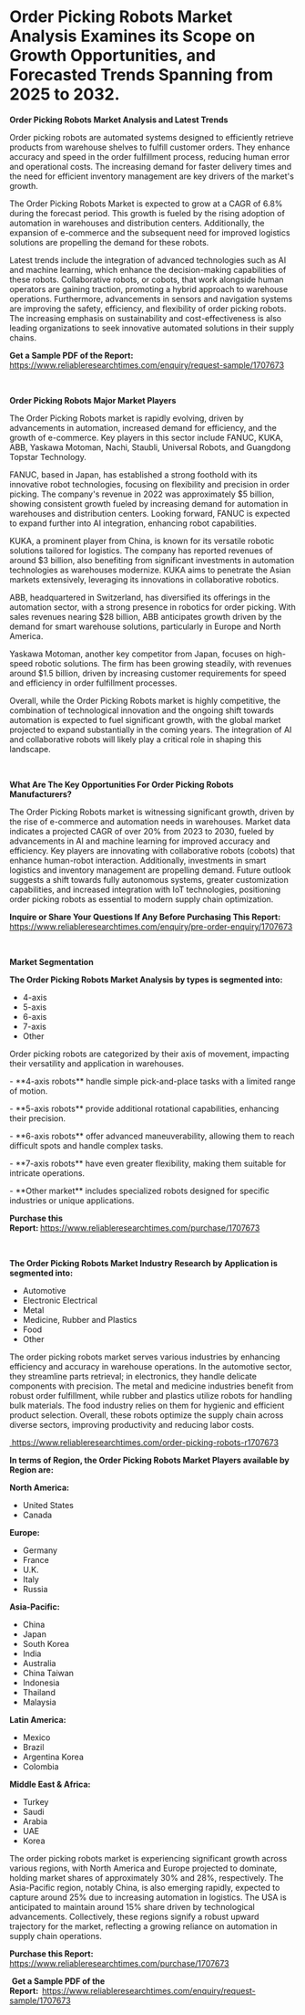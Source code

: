 <p><h1>Order Picking Robots Market Analysis Examines its Scope on Growth Opportunities, and Forecasted Trends Spanning from 2025 to 2032.</h1></p><p><strong>Order Picking Robots Market Analysis and Latest Trends</strong></p>
<p><p>Order picking robots are automated systems designed to efficiently retrieve products from warehouse shelves to fulfill customer orders. They enhance accuracy and speed in the order fulfillment process, reducing human error and operational costs. The increasing demand for faster delivery times and the need for efficient inventory management are key drivers of the market's growth.</p><p>The Order Picking Robots Market is expected to grow at a CAGR of 6.8% during the forecast period. This growth is fueled by the rising adoption of automation in warehouses and distribution centers. Additionally, the expansion of e-commerce and the subsequent need for improved logistics solutions are propelling the demand for these robots. </p><p>Latest trends include the integration of advanced technologies such as AI and machine learning, which enhance the decision-making capabilities of these robots. Collaborative robots, or cobots, that work alongside human operators are gaining traction, promoting a hybrid approach to warehouse operations. Furthermore, advancements in sensors and navigation systems are improving the safety, efficiency, and flexibility of order picking robots. The increasing emphasis on sustainability and cost-effectiveness is also leading organizations to seek innovative automated solutions in their supply chains.</p></p>
<p><strong>Get a Sample PDF of the Report:&nbsp;</strong> <a href="https://www.reliableresearchtimes.com/enquiry/request-sample/1707673?utm_campaign=2811&utm_medium=2&utm_source=Github&utm_content=ia&utm_term=16042025&utm_id=order-picking-robots">https://www.reliableresearchtimes.com/enquiry/request-sample/1707673</a></p>
<p>&nbsp;</p>
<p><strong>Order Picking Robots Major Market Players</strong></p>
<p><p>The Order Picking Robots market is rapidly evolving, driven by advancements in automation, increased demand for efficiency, and the growth of e-commerce. Key players in this sector include FANUC, KUKA, ABB, Yaskawa Motoman, Nachi, Staubli, Universal Robots, and Guangdong Topstar Technology.</p><p>FANUC, based in Japan, has established a strong foothold with its innovative robot technologies, focusing on flexibility and precision in order picking. The company's revenue in 2022 was approximately $5 billion, showing consistent growth fueled by increasing demand for automation in warehouses and distribution centers. Looking forward, FANUC is expected to expand further into AI integration, enhancing robot capabilities.</p><p>KUKA, a prominent player from China, is known for its versatile robotic solutions tailored for logistics. The company has reported revenues of around $3 billion, also benefiting from significant investments in automation technologies as warehouses modernize. KUKA aims to penetrate the Asian markets extensively, leveraging its innovations in collaborative robotics.</p><p>ABB, headquartered in Switzerland, has diversified its offerings in the automation sector, with a strong presence in robotics for order picking. With sales revenues nearing $28 billion, ABB anticipates growth driven by the demand for smart warehouse solutions, particularly in Europe and North America.</p><p>Yaskawa Motoman, another key competitor from Japan, focuses on high-speed robotic solutions. The firm has been growing steadily, with revenues around $1.5 billion, driven by increasing customer requirements for speed and efficiency in order fulfillment processes.</p><p>Overall, while the Order Picking Robots market is highly competitive, the combination of technological innovation and the ongoing shift towards automation is expected to fuel significant growth, with the global market projected to expand substantially in the coming years. The integration of AI and collaborative robots will likely play a critical role in shaping this landscape.</p></p>
<p>&nbsp;</p>
<p><strong>What Are The Key Opportunities For Order Picking Robots Manufacturers?</strong></p>
<p><p>The Order Picking Robots market is witnessing significant growth, driven by the rise of e-commerce and automation needs in warehouses. Market data indicates a projected CAGR of over 20% from 2023 to 2030, fueled by advancements in AI and machine learning for improved accuracy and efficiency. Key players are innovating with collaborative robots (cobots) that enhance human-robot interaction. Additionally, investments in smart logistics and inventory management are propelling demand. Future outlook suggests a shift towards fully autonomous systems, greater customization capabilities, and increased integration with IoT technologies, positioning order picking robots as essential to modern supply chain optimization.</p></p>
<p><strong>Inquire or Share Your Questions If Any Before Purchasing This Report:</strong> <a href="https://www.reliableresearchtimes.com/enquiry/pre-order-enquiry/1707673?utm_campaign=2811&utm_medium=2&utm_source=Github&utm_content=ia&utm_term=16042025&utm_id=order-picking-robots">https://www.reliableresearchtimes.com/enquiry/pre-order-enquiry/1707673</a></p>
<p>&nbsp;</p>
<p><strong>Market Segmentation</strong></p>
<p><strong>The Order Picking Robots Market Analysis by types is segmented into:</strong></p>
<p><ul><li>4-axis</li><li>5-axis</li><li>6-axis</li><li>7-axis</li><li>Other</li></ul></p>
<p><p>Order picking robots are categorized by their axis of movement, impacting their versatility and application in warehouses. </p><p>- **4-axis robots** handle simple pick-and-place tasks with a limited range of motion.  </p><p>- **5-axis robots** provide additional rotational capabilities, enhancing their precision.  </p><p>- **6-axis robots** offer advanced maneuverability, allowing them to reach difficult spots and handle complex tasks.  </p><p>- **7-axis robots** have even greater flexibility, making them suitable for intricate operations.  </p><p>- **Other market** includes specialized robots designed for specific industries or unique applications.</p></p>
<p><strong>Purchase this Report:&nbsp;</strong><a href="https://www.reliableresearchtimes.com/purchase/1707673?utm_campaign=2811&utm_medium=2&utm_source=Github&utm_content=ia&utm_term=16042025&utm_id=order-picking-robots">https://www.reliableresearchtimes.com/purchase/1707673</a></p>
<p>&nbsp;</p>
<p><strong>The Order Picking Robots Market Industry Research by Application is segmented into:</strong></p>
<p><ul><li>Automotive</li><li>Electronic Electrical</li><li>Metal</li><li>Medicine, Rubber and Plastics</li><li>Food</li><li>Other</li></ul></p>
<p><p>The order picking robots market serves various industries by enhancing efficiency and accuracy in warehouse operations. In the automotive sector, they streamline parts retrieval; in electronics, they handle delicate components with precision. The metal and medicine industries benefit from robust order fulfillment, while rubber and plastics utilize robots for handling bulk materials. The food industry relies on them for hygienic and efficient product selection. Overall, these robots optimize the supply chain across diverse sectors, improving productivity and reducing labor costs.</p></p>
<p><a href="https://www.reliableresearchtimes.com/order-picking-robots-r1707673?utm_campaign=2811&utm_medium=2&utm_source=Github&utm_content=ia&utm_term=16042025&utm_id=order-picking-robots">&nbsp;https://www.reliableresearchtimes.com/order-picking-robots-r1707673</a></p>
<p><strong>In terms of Region, the Order Picking Robots Market Players available by Region are:</strong></p>
<p>
    <p> <strong> North America: </strong>
        <ul>
            <li>United States</li>
            <li>Canada</li>
        </ul>
        </p> 
    <p> <strong> Europe: </strong>
        <ul>
            <li>Germany</li>
            <li>France</li>
            <li>U.K.</li>
            <li>Italy</li>
            <li>Russia</li>
        </ul>
        </p> 
    <p> <strong> Asia-Pacific: </strong>
        <ul>
            <li>China</li>
            <li>Japan</li>
            <li>South Korea</li>
            <li>India</li>
            <li>Australia</li>
            <li>China Taiwan</li>
            <li>Indonesia</li>
            <li>Thailand</li>
            <li>Malaysia</li>
        </ul>
        </p> 
    <p> <strong> Latin America: </strong>
        <ul>
            <li>Mexico</li>
            <li>Brazil</li>
            <li>Argentina Korea</li>
            <li>Colombia</li>
        </ul>
        </p> 
    <p> <strong> Middle East & Africa: </strong>
        <ul>
            <li>Turkey</li>
            <li>Saudi</li>
            <li>Arabia</li>
            <li>UAE</li>
            <li>Korea</li>
        </ul>
    </p>
    </p>
<p><p>The order picking robots market is experiencing significant growth across various regions, with North America and Europe projected to dominate, holding market shares of approximately 30% and 28%, respectively. The Asia-Pacific region, notably China, is also emerging rapidly, expected to capture around 25% due to increasing automation in logistics. The USA is anticipated to maintain around 15% share driven by technological advancements. Collectively, these regions signify a robust upward trajectory for the market, reflecting a growing reliance on automation in supply chain operations.</p></p>
<p><strong>Purchase this Report: </strong><a href="https://www.reliableresearchtimes.com/purchase/1707673?utm_campaign=2811&utm_medium=2&utm_source=Github&utm_content=ia&utm_term=16042025&utm_id=order-picking-robots">https://www.reliableresearchtimes.com/purchase/1707673</a></p>
<p>&nbsp;<strong>Get a Sample PDF of the Report:&nbsp;&nbsp;</strong><a href="https://www.reliableresearchtimes.com/enquiry/request-sample/1707673?utm_campaign=2811&utm_medium=2&utm_source=Github&utm_content=ia&utm_term=16042025&utm_id=order-picking-robots">https://www.reliableresearchtimes.com/enquiry/request-sample/1707673</a></p>
<p><strong></strong></p>
<p><p></p><p></p><p></p></p>
